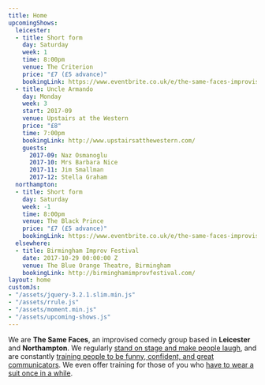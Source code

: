 ```yaml
---
title: Home
upcomingShows:
  leicester:
  - title: Short form
    day: Saturday
    week: 1
    time: 8:00pm
    venue: The Criterion
    price: "£7 (£5 advance)"
    bookingLink: https://www.eventbrite.co.uk/e/the-same-faces-improvised-comedy-leicester-tickets-30686019711?aff=erelexpmlt
  - title: Uncle Armando
    day: Monday
    week: 3
    start: 2017-09
    venue: Upstairs at the Western
    price: "£8"
    time: 7:00pm
    bookingLink: http://www.upstairsatthewestern.com/
    guests:
      2017-09: Naz Osmanoglu
      2017-10: Mrs Barbara Nice
      2017-11: Jim Smallman
      2017-12: Stella Graham
  northampton:
  - title: Short form
    day: Saturday
    week: -1
    time: 8:00pm
    venue: The Black Prince
    price: "£7 (£5 advance)"
    bookingLink: https://www.eventbrite.co.uk/e/the-same-faces-improvised-comedy-northampton-tickets-31571746945?aff=erelpanelorg
  elsewhere:
  - title: Birmingham Improv Festival
    date: 2017-10-29 00:00:00 Z
    venue: The Blue Orange Theatre, Birmingham
    bookingLink: http://birminghamimprovfestival.com/
layout: home
customJs:
- "/assets/jquery-3.2.1.slim.min.js"
- "/assets/rrule.js"
- "/assets/moment.min.js"
- "/assets/upcoming-shows.js"
---
```


We are **The Same Faces**, an improvised comedy group based in **Leicester** and **Northampton**.  We regularly [stand on stage and make people laugh](/shows), and are constantly [training people to be funny, confident, and great communicators](/workshops). We even offer training for those of you who [have to wear a suit once in a while](/corporate).
